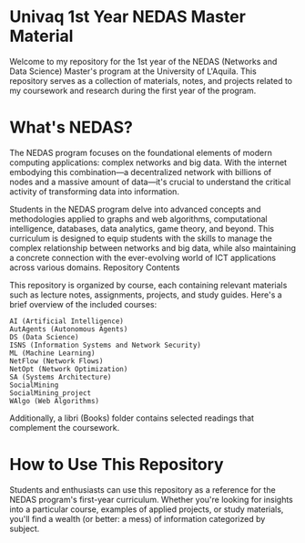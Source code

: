# Univaq 1st Year NEDAS Master Material

Welcome to my repository for the 1st year of the NEDAS (Networks and Data Science) Master's program at the University of L'Aquila. This repository serves as a collection of materials, notes, and projects related to my coursework and research during the first year of the program.

# What's NEDAS? 
The NEDAS program focuses on the foundational elements of modern computing applications: complex networks and big data. With the internet embodying this combination—a decentralized network with billions of nodes and a massive amount of data—it's crucial to understand the critical activity of transforming data into information.

Students in the NEDAS program delve into advanced concepts and methodologies applied to graphs and web algorithms, computational intelligence, databases, data analytics, game theory, and beyond. This curriculum is designed to equip students with the skills to manage the complex relationship between networks and big data, while also maintaining a concrete connection with the ever-evolving world of ICT applications across various domains.
Repository Contents

This repository is organized by course, each containing relevant materials such as lecture notes, assignments, projects, and study guides. Here's a brief overview of the included courses:

    AI (Artificial Intelligence)
    AutAgents (Autonomous Agents)
    DS (Data Science)
    ISNS (Information Systems and Network Security)
    ML (Machine Learning)
    NetFlow (Network Flows)
    NetOpt (Network Optimization)
    SA (Systems Architecture)
    SocialMining
    SocialMining_project
    WAlgo (Web Algorithms)

Additionally, a libri (Books) folder contains selected readings that complement the coursework.

# How to Use This Repository
Students and enthusiasts can use this repository as a reference for the NEDAS program's first-year curriculum. Whether you're looking for insights into a particular course, examples of applied projects, or study materials, you'll find a wealth (or better: a mess) of information categorized by subject.
